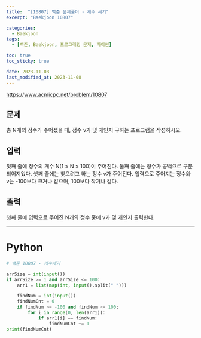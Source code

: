```yaml
---
title:  "[10807] 백준 문제풀이 - 개수 세기"
excerpt: "Baekjoon 10807"

categories:
  - Baekjoon
tags:
  - [백준, Baekjoon, 프로그래밍 문제, 파이썬]

toc: true
toc_sticky: true

date: 2023-11-08
last_modified_at: 2023-11-08
---
```


https://www.acmicpc.net/problem/10807

## 문제
총 N개의 정수가 주어졌을 때, 정수 v가 몇 개인지 구하는 프로그램을 작성하시오.

## 입력
첫째 줄에 정수의 개수 N(1 ≤ N ≤ 100)이 주어진다. 둘째 줄에는 정수가 공백으로 구분되어져있다. 셋째 줄에는 찾으려고 하는 정수 v가 주어진다. 입력으로 주어지는 정수와 v는 -100보다 크거나 같으며, 100보다 작거나 같다.

## 출력
첫째 줄에 입력으로 주어진 N개의 정수 중에 v가 몇 개인지 출력한다.

------------------------

# Python

```py
# 백준 10807 - 개수세기

arrSize = int(input())
if arrSize >= 1 and arrSize <= 100:
    arr1 = list(map(int, input().split(" ")))

    findNum = int(input())
    findNumCnt = 0
    if findNum >= -100 and findNum <= 100:
        for i in range(0, len(arr1)):
            if arr1[i] == findNum:
                findNumCnt += 1
print(findNumCnt)
```